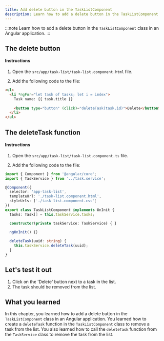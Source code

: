 ```yaml
---
title: Add delete button in the TaskListComponent
description: Learn how to add a delete button in the TaskListComponent class in an Angular application.
---
```


:::note
Learn how to add a delete button in the `TaskListComponent` class in an Angular application.
:::

## The delete button

#### Instructions

1. Open the `src/app/task-list/task-list.component.html` file.

2. Add the following code to the file:

```html ins={"1. Add a delete button": 4-5}
<ul>
  <li *ngFor="let task of tasks; let i = index">
    Task name: {{ task.title }}
    
    <button type="button" (click)="deleteTask(task.id)">Delete</button>
  </li>
</ul>
```

## The deleteTask function

#### Instructions

1. Open the `src/app/task-list/task-list.component.ts` file.

2. Add the following code to the file:

```typescript ins={"Add the deleteTask function and call the TaskService deleteTask": 14-17}
import { Component } from '@angular/core';
import { TaskService } from '../task.service';

@Component({
  selector: 'app-task-list',
  templateUrl: './task-list.component.html',
  styleUrls: ['./task-list.component.css']
})
export class TaskListComponent implements OnInit {
  tasks: Task[] = this.taskService.tasks;

  constructor(private taskService: TaskService) { }
    
  ngOnInit() {}  

  deleteTask(uuid: string) {
    this.taskService.deleteTask(uuid);
  }
}
```

## Let's test it out

1. Click on the 'Delete' button next to a task in the list.
2. The task should be removed from the list.

## What you learned

In this chapter, you learned how to add a delete button in the `TaskListComponent` class in an Angular application. You learned how to create a `deleteTask` function in the `TaskListComponent` class to remove a task from the list. You also learned how to call the `deleteTask` function from the `TaskService` class to remove the task from the list.
